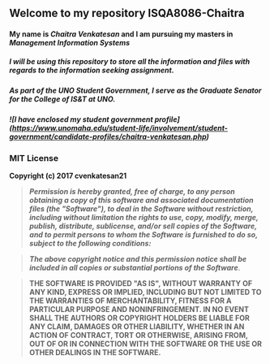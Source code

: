 ## Welcome to my repository **ISQA8086-Chaitra**

#### My name is _Chaitra Venkatesan_ and I am pursuing my masters in _Management Information Systems_

##### I will be using this _repository_ to store all the information and files with regards to the _information seeking assignment_.

##### As part of the UNO Student Government, I serve as the _**Graduate Senator**_ for the College of IS&T at UNO.
##### ![I have enclosed my student government profile] (https://www.unomaha.edu/student-life/involvement/student-government/candidate-profiles/chaitra-venkatesan.php)

### MIT License

**Copyright (c) 2017 cvenkatesan21**

> _**Permission is hereby granted, free of charge, to any person obtaining a copy
of this software and associated documentation files (the "Software"), to deal
in the Software without restriction, including without limitation the rights
to use, copy, modify, merge, publish, distribute, sublicense, and/or sell
copies of the Software, and to permit persons to whom the Software is
furnished to do so, subject to the following conditions:**_

> _**The above copyright notice and this permission notice shall be included in all
copies or substantial portions of the Software**_.

> **THE SOFTWARE IS PROVIDED "AS IS", WITHOUT WARRANTY OF ANY KIND, EXPRESS OR
IMPLIED, INCLUDING BUT NOT LIMITED TO THE WARRANTIES OF MERCHANTABILITY,
FITNESS FOR A PARTICULAR PURPOSE AND NONINFRINGEMENT. IN NO EVENT SHALL THE
AUTHORS OR COPYRIGHT HOLDERS BE LIABLE FOR ANY CLAIM, DAMAGES OR OTHER
LIABILITY, WHETHER IN AN ACTION OF CONTRACT, TORT OR OTHERWISE, ARISING FROM,
OUT OF OR IN CONNECTION WITH THE SOFTWARE OR THE USE OR OTHER DEALINGS IN THE
SOFTWARE.**
